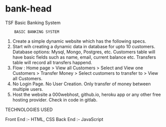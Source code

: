 # bank-head
TSF Basic Banking System

        BASIC BANKING SYSTEM

1. Create a simple dynamic website which has the following specs.
2. Start wih creating a dynamic data in database for upto 10 customers. Database options: Mysql, Mongo, Postgres, etc. 
    Customers table will have basic fields such as name, email, current balance etc. Transfers table will record all
    transfers happend.
3. Flow : Home page > View all Customers > Select and View one Customers > Transfer Money > Select customers to 
    transfer to > View all Customers.
4. No Login Page. No User Creation. Only transfer of money between multiple users.
5. Host the website a 000webhost, github.io, heroku app or any other free hosting provider. Check in code in gitlab.

TECHNOLOGIES USED

Front End :- HTML, CSS
Back End :- JavaScript
